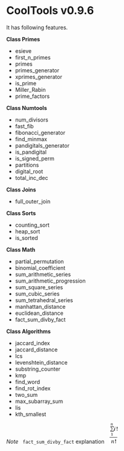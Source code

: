 CoolTools v0.9.6
================

It has following features.

__Class Primes__
- esieve
- first_n_primes
- primes
- primes_generator
- xprimes_generator
- is_prime
- Miller_Rabin
- prime_factors

__Class Numtools__
- num_divisors
- fast_fib
- fibonacci_generator
- find_minmax
- pandigitals_generator
- is_pandigital
- is_signed_perm
- partitions
- digital_root
- total_inc_dec

__Class Joins__
- full_outer_join

__Class Sorts__
- counting_sort
- heap_sort
- is_sorted

__Class Math__
- partial_permutation
- binomial_coefficient
- sum_arithmetic_series
- sum_arithmetic_progression
- sum_square_series
- sum_cubic_series
- sum_tetrahedral_series
- manhattan_distance
- euclidean_distance
- fact_sum_divby_fact

__Class Algorithms__
- jaccard_index
- jaccard_distance
- lcs
- levenshtein_distance
- substring_counter
- kmp
- find_word
- find_rot_index
- two_sum
- max_subarray_sum
- lis
- kth_smallest



_Note_
&nbsp; ```fact_sum_divby_fact``` explanation
&nbsp; ![image of fact_sum_divby_fact](fact_sum_divby_fact_img.gif)